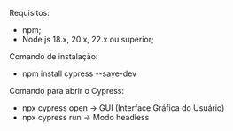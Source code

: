 Requisitos:
- npm;
- Node.js 18.x, 20.x, 22.x ou superior;

Comando de instalação: 
- npm install cypress --save-dev

Comando para abrir o Cypress: 	
- npx cypress open -> GUI (Interface Gráfica do Usuário)
- npx cypress run -> Modo headless
